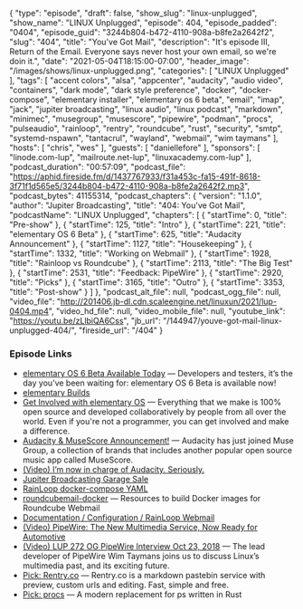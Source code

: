 {
  "type": "episode",
  "draft": false,
  "show_slug": "linux-unplugged",
  "show_name": "LINUX Unplugged",
  "episode": 404,
  "episode_padded": "0404",
  "episode_guid": "3244b804-b472-4110-908a-b8fe2a2642f2",
  "slug": "404",
  "title": "You've Got Mail",
  "description": "It's episode III, Return of the Email. Everyone says never host your own email, so we're doin it.",
  "date": "2021-05-04T18:15:00-07:00",
  "header_image": "/images/shows/linux-unplugged.png",
  "categories": [
    "LINUX Unplugged"
  ],
  "tags": [
    "accent colors",
    "alsa",
    "appcenter",
    "audacity",
    "audio video",
    "containers",
    "dark mode",
    "dark style preference",
    "docker",
    "docker-compose",
    "elementary installer",
    "elementary os 6 beta",
    "email",
    "imap",
    "jack",
    "jupiter broadcasting",
    "linux audio",
    "linux podcast",
    "markdown",
    "minimec",
    "musegroup",
    "musescore",
    "pipewire",
    "podman",
    "procs",
    "pulseaudio",
    "rainloop",
    "rentry",
    "roundcube",
    "rust",
    "security",
    "smtp",
    "systemd-nspawn",
    "tantacrul",
    "wayland",
    "webmail",
    "wim taymans"
  ],
  "hosts": [
    "chris",
    "wes"
  ],
  "guests": [
    "daniellefore"
  ],
  "sponsors": [
    "linode.com-lup",
    "mailroute.net-lup",
    "linuxacademy.com-lup"
  ],
  "podcast_duration": "00:57:09",
  "podcast_file": "https://aphid.fireside.fm/d/1437767933/f31a453c-fa15-491f-8618-3f71f1d565e5/3244b804-b472-4110-908a-b8fe2a2642f2.mp3",
  "podcast_bytes": 41155314,
  "podcast_chapters": {
    "version": "1.1.0",
    "author": "Jupiter Broadcasting",
    "title": "404: You've Got Mail",
    "podcastName": "LINUX Unplugged",
    "chapters": [
      {
        "startTime": 0,
        "title": "Pre-show"
      },
      {
        "startTime": 125,
        "title": "Intro"
      },
      {
        "startTime": 221,
        "title": "elementary OS 6 Beta"
      },
      {
        "startTime": 625,
        "title": "Audacity Announcement"
      },
      {
        "startTime": 1127,
        "title": "Housekeeping"
      },
      {
        "startTime": 1332,
        "title": "Working on Webmail"
      },
      {
        "startTime": 1928,
        "title": "Rainloop vs Roundcube"
      },
      {
        "startTime": 2113,
        "title": "The Big Test"
      },
      {
        "startTime": 2531,
        "title": "Feedback: PipeWire"
      },
      {
        "startTime": 2920,
        "title": "Picks"
      },
      {
        "startTime": 3165,
        "title": "Outro"
      },
      {
        "startTime": 3353,
        "title": "Post-show"
      }
    ]
  },
  "podcast_alt_file": null,
  "podcast_ogg_file": null,
  "video_file": "http://201406.jb-dl.cdn.scaleengine.net/linuxun/2021/lup-0404.mp4",
  "video_hd_file": null,
  "video_mobile_file": null,
  "youtube_link": "https://youtu.be/zLlbiQA6Css",
  "jb_url": "/144947/youve-got-mail-linux-unplugged-404/",
  "fireside_url": "/404"
}


### Episode Links

  * [elementary OS 6 Beta Available Today](https://blog.elementary.io/elementary-os-6-odin-beta/ "elementary OS 6 Beta Available Today") — Developers and testers, it’s the day you’ve been waiting for: elementary OS 6 Beta is available now!
  * [elementary Builds](https://builds.elementary.io/ "elementary Builds")
  * [Get Involved with elementary OS](https://elementary.io/get-involved "Get Involved with elementary OS") — Everything that we make is 100% open source and developed collaboratively by people from all over the world. Even if you're not a programmer, you can get involved and make a difference.
  * [Audacity & MuseScore Announcement!](https://www.audacityteam.org/audacity-musescore-announcement/ "Audacity & MuseScore Announcement!") — Audacity has just joined Muse Group, a collection of brands that includes another popular open source music app called MuseScore.
  * [(Video) I’m now in charge of Audacity. Seriously.](https://www.youtube.com/watch?v=RMWNvwLiXIQ "\(Video\) I’m now in charge of Audacity. Seriously.")
  * [Jupiter Broadcasting Garage Sale](https://www.jupitergarage.com/ "Jupiter Broadcasting Garage Sale")
  * [RainLoop docker-compose YAML](https://github.com/RainLoop/rainloop-webmail/blob/master/docker-compose.yml "RainLoop docker-compose YAML")
  * [roundcubemail-docker](https://github.com/roundcube/roundcubemail-docker "roundcubemail-docker") — Resources to build Docker images for Roundcube Webmail
  * [Documentation / Configuration / RainLoop Webmail](http://www.rainloop.net/docs/configuration/ "Documentation / Configuration / RainLoop Webmail")
  * [(Video) PipeWire: The New Multimedia Service, Now Ready for Automotive](https://www.youtube.com/watch?v=1w6yVqU0lkU "\(Video\) PipeWire: The New Multimedia Service, Now Ready for Automotive")
  * [(Video) LUP 272 OG PipeWire Interview Oct 23, 2018](https://youtu.be/yMdV3O58U_I?t=1100 "\(Video\) LUP 272 OG PipeWire Interview Oct 23, 2018") — The lead developer of PipeWire Wim Taymans joins us to discuss Linux’s multimedia past, and its exciting future.
  * [Pick: Rentry.co](https://rentry.org/ "Pick: Rentry.co") — Rentry.co is a markdown pastebin service with preview, custom urls and editing. Fast, simple and free.
  * [Pick: procs](https://github.com/dalance/procs "Pick: procs") — A modern replacement for ps written in Rust


